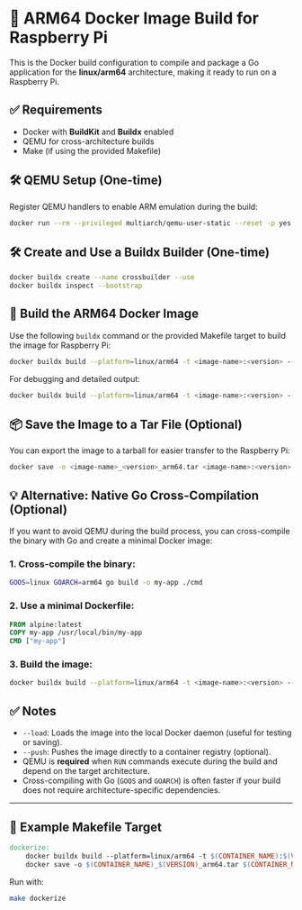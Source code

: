 # 🚀 ARM64 Docker Image Build for Raspberry Pi

This is the Docker build configuration to compile and package a Go application for the **linux/arm64** architecture, making it ready to run on a Raspberry Pi.

## ✅ Requirements
- Docker with **BuildKit** and **Buildx** enabled
- QEMU for cross-architecture builds
- Make (if using the provided Makefile)

## 🛠 QEMU Setup (One-time)
Register QEMU handlers to enable ARM emulation during the build:

```bash
docker run --rm --privileged multiarch/qemu-user-static --reset -p yes
```

## 🛠 Create and Use a Buildx Builder (One-time)
```bash
docker buildx create --name crossbuilder --use
docker buildx inspect --bootstrap
```

## 🔨 Build the ARM64 Docker Image
Use the following `buildx` command or the provided Makefile target to build the image for Raspberry Pi:

```bash
docker buildx build --platform=linux/arm64 -t <image-name>:<version> --load .
```

For debugging and detailed output:
```bash
docker buildx build --platform=linux/arm64 -t <image-name>:<version> --progress=plain --load .
```

## 📦 Save the Image to a Tar File (Optional)
You can export the image to a tarball for easier transfer to the Raspberry Pi:

```bash
docker save -o <image-name>_<version>_arm64.tar <image-name>:<version>
```

## 💡 Alternative: Native Go Cross-Compilation (Optional)
If you want to avoid QEMU during the build process, you can cross-compile the binary with Go and create a minimal Docker image:

### 1. Cross-compile the binary:
```bash
GOOS=linux GOARCH=arm64 go build -o my-app ./cmd
```

### 2. Use a minimal Dockerfile:
```dockerfile
FROM alpine:latest
COPY my-app /usr/local/bin/my-app
CMD ["my-app"]
```

### 3. Build the image:
```bash
docker buildx build --platform=linux/arm64 -t <image-name>:<version> --load .
```

## ✅ Notes
- `--load`: Loads the image into the local Docker daemon (useful for testing or saving).
- `--push`: Pushes the image directly to a container registry (optional).
- QEMU is **required** when `RUN` commands execute during the build and depend on the target architecture.
- Cross-compiling with Go (`GOOS` and `GOARCH`) is often faster if your build does not require architecture-specific dependencies.

---

## 🐳 Example Makefile Target
```makefile
dockerize:
	docker buildx build --platform=linux/arm64 -t $(CONTAINER_NAME):$(VERSION) --load .
	docker save -o $(CONTAINER_NAME)_$(VERSION)_arm64.tar $(CONTAINER_NAME):$(VERSION)
```
Run with:
```bash
make dockerize
```

